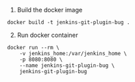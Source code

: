 1. Build the docker image
```shell
docker build -t jenkins-git-plugin-bug .
```

2. Run docker container
```shell
docker run --rm \
    -v jenkins_home:/var/jenkins_home \
    -p 8080:8080 \
    --name jenkins-git-plugin-bug \
    jenkins-git-plugin-bug
```
